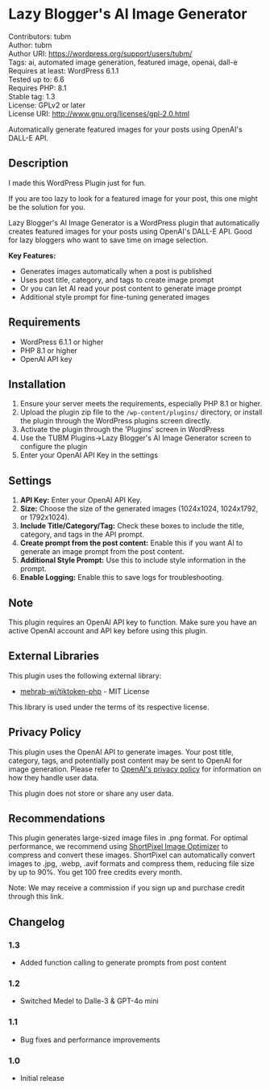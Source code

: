 # Lazy Blogger's AI Image Generator
Contributors: tubm  
Author: tubm  
Author URI: https://wordpress.org/support/users/tubm/  
Tags: ai, automated image generation, featured image, openai, dall-e  
Requires at least: WordPress 6.1.1  
Tested up to: 6.6  
Requires PHP: 8.1  
Stable tag: 1.3  
License: GPLv2 or later  
License URI: http://www.gnu.org/licenses/gpl-2.0.html

Automatically generate featured images for your posts using OpenAI's DALL-E API.

## Description

I made this WordPress Plugin just for fun. 

If you are too lazy to look for a featured image for your post, this one might be the solution for you.

Lazy Blogger's AI Image Generator is a WordPress plugin that automatically creates featured images for your posts using OpenAI's DALL-E API. Good for lazy bloggers who want to save time on image selection.

**Key Features:**
* Generates images automatically when a post is published
* Uses post title, category, and tags to create image prompt
* Or you can let AI read your post content to generate image prompt
* Additional style prompt for fine-tuning generated images

## Requirements

* WordPress 6.1.1 or higher
* PHP 8.1 or higher
* OpenAI API key

## Installation

1. Ensure your server meets the requirements, especially PHP 8.1 or higher.
2. Upload the plugin zip file to the `/wp-content/plugins/` directory, or install the plugin through the WordPress plugins screen directly.
3. Activate the plugin through the 'Plugins' screen in WordPress
4. Use the TUBM Plugins->Lazy Blogger's AI Image Generator screen to configure the plugin
5. Enter your OpenAI API Key in the settings

## Settings

1. **API Key:** Enter your OpenAI API Key.
2. **Size:** Choose the size of the generated images (1024x1024, 1024x1792, or 1792x1024).
3. **Include Title/Category/Tag:** Check these boxes to include the title, category, and tags in the API prompt.
4. **Create prompt from the post content:** Enable this if you want AI to generate an image prompt from the post content.
5. **Additional Style Prompt:** Use this to include style information in the prompt.
6. **Enable Logging:** Enable this to save logs for troubleshooting.

## Note

This plugin requires an OpenAI API key to function. Make sure you have an active OpenAI account and API key before using this plugin.

## External Libraries

This plugin uses the following external library:

* [mehrab-wj/tiktoken-php](https://github.com/mehrab-wj/tiktoken-php) - MIT License

This library is used under the terms of its respective license.

## Privacy Policy

This plugin uses the OpenAI API to generate images. Your post title, category, tags, and potentially post content may be sent to OpenAI for image generation. Please refer to [OpenAI's privacy policy](https://openai.com/policies/privacy-policy) for information on how they handle user data.

This plugin does not store or share any user data.

## Recommendations

This plugin generates large-sized image files in .png format. For optimal performance, we recommend using [ShortPixel Image Optimizer](https://shortpixel.com/otp/af/QALRSBX1137437) to compress and convert these images. ShortPixel can automatically convert images to .jpg, .webp, .avif formats and compress them, reducing file size by up to 90%. You get 100 free credits every month.

Note: We may receive a commission if you sign up and purchase credit through this link.

## Changelog

### 1.3
* Added function calling to generate prompts from post content

### 1.2
* Switched Medel to Dalle-3 & GPT-4o mini

### 1.1
* Bug fixes and performance improvements

### 1.0
* Initial release